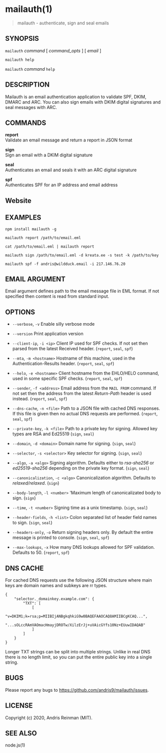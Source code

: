 # mailauth(1)

> mailauth - authenticate, sign and seal emails

## SYNOPSIS

`mailauth` _command_ [ _command_opts_ ] [ _email_ ]

`mailauth help`

`mailauth` _command_ `help`

## DESCRIPTION

Mailauth is an email authentication application to validate SPF, DKIM, DMARC and ARC. You can also sign emails with DKIM digital signatures and seal messages with ARC.

## COMMANDS

**report**\
Validate an email message and return a report in JSON format

**sign**\
Sign an email with a DKIM digital signature

**seal**\
Authenticates an email and seals it with an ARC digital signature

**spf**\
Authenticates SPF for an IP address and email address

## Website

[](https://github.com/andris9/mailauth)

## EXAMPLES

`npm install mailauth -g`

`mailauth report /path/to/email.eml`

`cat /path/to/email.eml | mailauth report`

`mailauth sign /path/to/email.eml -d kreata.ee -s test -k /path/to/key`

`mailauth spf -f andris@wildduck.email -i 217.146.76.20`

## EMAIL ARGUMENT

Email argument defines path to the email message file in EML format. If not specified then
content is read from standard input.

## OPTIONS

-   `--verbose`, `-v`
    Enable silly verbose mode

-   `--version`
    Print application version

-   `--client-ip`, `-i <ip>`
    Client IP used for SPF checks. If not set then parsed from the latest Received header. (`report`, `seal`, `spf`)

-   `--mta`, `-m <hostname>`
    Hostname of this machine, used in the Authentication-Results header. (`report`, `seal`, `spf`)

-   `--helo`, `-e <hostname>`
    Client hostname from the EHLO/HELO command, used in some specific SPF checks. (`report`, `seal`, `spf`)

-   `--sender`, `-f <address>`
    Email address from the `MAIL FROM` command. If not set then the address from the latest _Return-Path_ header is used instead. (`report`, `seal`, `spf`)

-   `--dns-cache`, `-n <file>`
    Path to a JSON file with cached DNS responses. If this file is given then no actual DNS requests are performed. (`report`, `seal`, `spf`)

-   `--private-key`, `-k <file>`
    Path to a private key for signing. Allowed key types are RSA and Ed25519 (`sign`, `seal`)

-   `--domain`, `-d <domain>`
    Domain name for signing. (`sign`, `seal`)

-   `--selector`, `-s <selector>`
    Key selector for signing. (`sign`, `seal`)

-   `--algo`, `-a <algo>`
    Signing algorithm. Defaults either to _rsa-sha256_ or _ed25519-sha256_ depending on the private key format. (`sign`, `seal`)

-   `--canonicalization`, `-c <algo>`
    Canonicalization algorithm. Defaults to _relaxed/relaxed_. (`sign`)

-   `--body-length`, `-l <number>`
    'Maximum length of canonicalizated body to sign. (`sign`)

-   `--time`, `-t <number>`
    Signing time as a unix timestamp. (`sign`, `seal`)

-   `--header-fields`, `-h <list>`
    Colon separated list of header field names to sign. (`sign`, `seal`)

-   `--headers-only`, `-o`
    Return signing headers only. By default the entire message is printed to console. (`sign`, `seal`, `spf`)

-   `--max-lookups`, `-x`
    How many DNS lookups allowed for SPF validation. Defaults to 50. (`report`, `spf`)

## DNS CACHE

For cached DNS requests use the following JSON structure where main keys are domain names and subkeys are rr types.

```
{
    "selector._domainkey.example.com": {
        "TXT": [
            [
                "v=DKIM1;k=rsa;p=MIIBIjANBgkqhkiG9w0BAQEFAAOCAQ8AMIIBCgKCAQ...",
                "...sOLccRAmVAOmacHmayjDROTw/XilzErJj+uVAicGYfs10Nz+EUuwIDAQAB"
            ]
        ]
    }
}
```

Longer TXT strings can be split into multiple strings. Unlike in real DNS there is no length limit, so you can put the entire public key into a single string.

## BUGS

Please report any bugs to https://github.com/andris9/mailauth/issues.

## LICENSE

Copyright (c) 2020, Andris Reinman (MIT).

## SEE ALSO

node.js(1)
